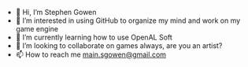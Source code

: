 - 👋 Hi, I’m Stephen Gowen
- 👀 I’m interested in using GitHub to organize my mind and work on my game engine
- 🌱 I’m currently learning how to use OpenAL Soft
- 💞️ I’m looking to collaborate on games always, are you an artist?
- 📫 How to reach me main.sgowen@gmail.com

<!---
sgowen/sgowen is a ✨ special ✨ repository because its `README.md` (this file) appears on your GitHub profile.
You can click the Preview link to take a look at your changes.
--->
